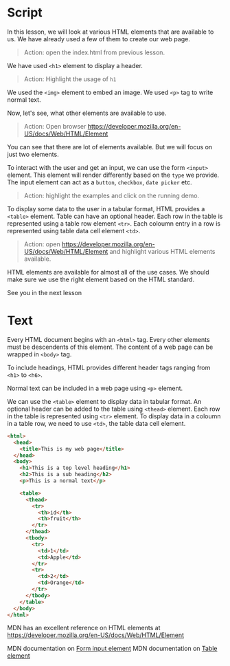 # Script

In this lesson, we will look at various HTML elements that are available to us. We have already used a few of them to create our web page.

> Action: open the index.html from previous lesson.

We have used `<h1>` element to display a header.

> Action: Highlight the usage of `h1`

We used the `<img>` element to embed an image. We used `<p>` tag to write normal text.

Now, let's see, what other elements are available to use.

> Action: Open browser https://developer.mozilla.org/en-US/docs/Web/HTML/Element

You can see that there are lot of elements available. But we will focus on just two elements.

To interact with the user and get an input, we can use the form `<input>` element. This element will render differently based on the `type` we provide. The input element can act as a `button`, `checkbox`, `date picker` etc.

> Action: highlight the examples and click on the running demo.

To display some data to the user in a tabular format, HTML provides a `<table>` element. Table can have an optional header. Each row in the table is represented using a table row element `<tr>`. Each coloumn entry in a row is represented using table data cell element `<td>`.

> Action: open https://developer.mozilla.org/en-US/docs/Web/HTML/Element and highlight various HTML elements available.

HTML elements are available for almost all of the use cases. We should make sure we use the right element based on the HTML standard.

See you in the next lesson

# Text

Every HTML document begins with an `<html>` tag. Every other elements must be descendents of this element. The content of a web page can be wrapped in `<body>` tag.

To include headings, HTML provides different header tags ranging from `<h1>` to `<h6>`.

Normal text can be included in a web page using `<p>` element.

We can use the `<table>` element to display data in tabular format. An optional header can be added to the table using `<thead>` element. Each row in the table is represented using `<tr>` element. To display data in a coloumn in a table row, we need to use `<td>`, the table data cell element.

```html
<html>
  <head>
    <title>This is my web page</title>
  </head>
  <body>
    <h1>This is a top level heading</h1>
    <h2>This is a sub heading</h2>
    <p>This is a normal text</p>

    <table>
      <thead>
        <tr>
          <th>id</th>
          <th>fruit</th>
        </tr>
      </thead>
      <tbody>
        <tr>
          <td>1</td>
          <td>Apple</td>
        </tr>
        <tr>
          <td>2</td>
          <td>Orange</td>
        </tr>
      </tbody>
    </table>
  </body>
</html>
```

MDN has an excellent reference on HTML elements at https://developer.mozilla.org/en-US/docs/Web/HTML/Element

MDN documentation on [Form input element](https://developer.mozilla.org/en-US/docs/Web/HTML/Element/input)
MDN documentation on [Table element](https://developer.mozilla.org/en-US/docs/Web/HTML/Element/table)
